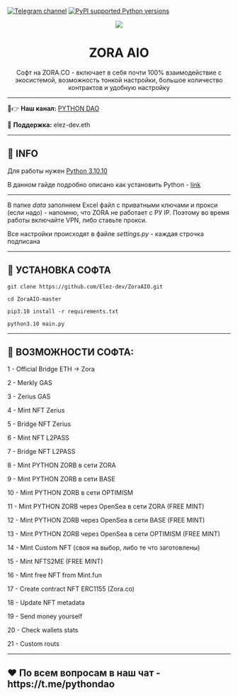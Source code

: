 [![Telegram channel](https://img.shields.io/endpoint?url=https://runkit.io/damiankrawczyk/telegram-badge/branches/master?url=https://t.me/developercode1)](https://t.me/developercode1)
[![PyPI supported Python versions](https://img.shields.io/badge/Python%203.10.10-8A2BE2)](https://www.python.org/downloads/release/python-31010/)

<div align="center">
  <img src="https://static25.tgcnt.ru/posts/_0/01/019c0893adc38ba7258f5b1db753a671.jpg"  />
  <h1>ZORA AIO</h1>
  <p>Софт на ZORA.CO - включает в себя почти 100% взаимодействие с экосистемой, возможность тонкой настройки, большое количество контрактов и удобную настройку</p>
</div>

---

🤠👉 <b>Наш канал:</b> [PYTHON DAO](https://t.me/developercode1)

🤗 <b>Поддержка:</b> elez-dev.eth

---
<h2>🙊 INFO</h2>

Для работы нужен [Python 3.10.10](https://www.python.org/downloads/release/python-31010/)

В данном гайде подробно описано как установить Python - [link](https://mirror.xyz/wiedzmin.eth/Z06W81VrxO9KI88vkcxeW0Lc8f2nBo5Wdyqce0HTNm8)

---
В папке _data_ заполняем Excel файл с приватными ключами и прокси (если надо) - напомню, что ZORA не работает с РУ IP. Поэтому во время работы включайте VPN, либо ставьте прокси.

Все настройки происходят в файле _settings.py_ - каждая строчка подписана

---
<h2>🚀 УСТАНОВКА СОФТА</h2>

```
git clone https://github.com/Elez-dev/ZoraAIO.git

cd ZoraAIO-master

pip3.10 install -r requirements.txt

python3.10 main.py
```
---
<h2>🤖 ВОЗМОЖНОСТИ СОФТА:</h2>

1  - Official Bridge ETH -> Zora

2  - Merkly GAS

3  - Zerius GAS

4  - Mint NFT Zerius

5  - Bridge NFT Zerius

6  - Mint NFT L2PASS

7  - Bridge NFT L2PASS

8  - Mint PYTHON ZORB в сети ZORA

9  - Mint PYTHON ZORB в сети BASE

10 - Mint PYTHON ZORB в сети OPTIMISM

11 - Mint PYTHON ZORB через OpenSea в сети ZORA (FREE MINT)

12 - Mint PYTHON ZORB через OpenSea в сети BASE (FREE MINT)

13 - Mint PYTHON ZORB через OpenSea в сети OPTIMISM (FREE MINT)

14 - Mint Custom NFT  (своя на выбор, либо те что заготовлены)

15 - Mint NFTS2ME (FREE MINT)

16 - Mint free NFT from Mint.fun

17 - Create contract NFT ERC1155 (Zora.co)

18 - Update NFT metadata

19 - Send money yourself

20 - Check wallets stats

21 - Custom routs


---
<h2>❤️ По всем вопросам в наш чат - https://t.me/pythondao</h2>
